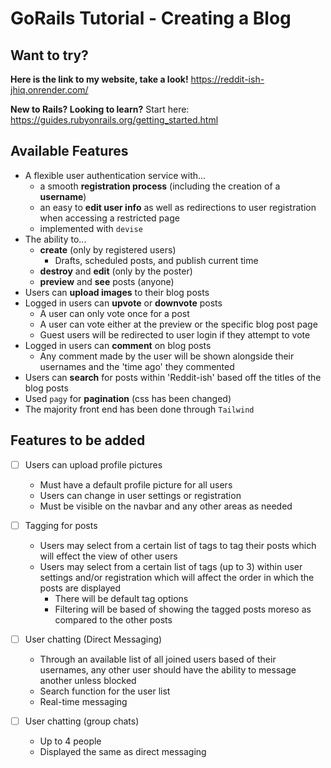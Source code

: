 # GoRails Tutorial - Creating a Blog

## Want to try?
**Here is the link to my website, take a look!**
https://reddit-ish-jhiq.onrender.com/

**New to Rails? Looking to learn?**
Start here: https://guides.rubyonrails.org/getting_started.html

## Available Features
- A flexible user authentication service with...
	-  a smooth **registration process** (including the creation of a **username**)
	-  an easy to **edit user info** as well as redirections to user registration when accessing a restricted page
	-  implemented with `devise`
- The ability to...
	- **create** (only by registered users)
		- Drafts, scheduled posts, and publish current time
	- **destroy** and **edit** (only by the poster)
	- **preview** and **see** posts (anyone)
- Users can **upload images** to their blog posts
- Logged in users can **upvote** or **downvote** posts
	- A user can only vote once for a post
	- A user can vote either at the preview or the specific blog post page
	- Guest users will be redirected to user login if they attempt to vote
- Logged in users can **comment** on blog posts
	- Any comment made by the user will be shown alongside their usernames and the 'time ago' they commented
- Users can **search** for posts within 'Reddit-ish' based off the titles of the blog posts
- Used `pagy` for **pagination** (css has been changed)
- The majority front end has been done through `Tailwind`


## Features to be added

 - [ ] Users can upload profile pictures
	- Must have a default profile picture for all users
	- Users can change in user settings or registration
	- Must be visible on the navbar and any other areas as needed

 - [ ] Tagging for posts
	- Users may select from a certain list of tags to tag their posts which will effect the view of other users
	- Users may select from a certain list of tags (up to 3) within user settings and/or registration which will affect the order in which the posts are displayed
		- There will be default tag options
		- Filtering will be based of showing the tagged posts moreso as compared to the other posts

- [ ] User chatting (Direct Messaging)
	- Through an available list of all joined users based of their usernames, any other user should have the ability to  message another unless blocked
	- Search function for the user list
	- Real-time messaging

- [ ] User chatting (group chats)
	- Up to 4 people
	- Displayed the same as direct messaging

